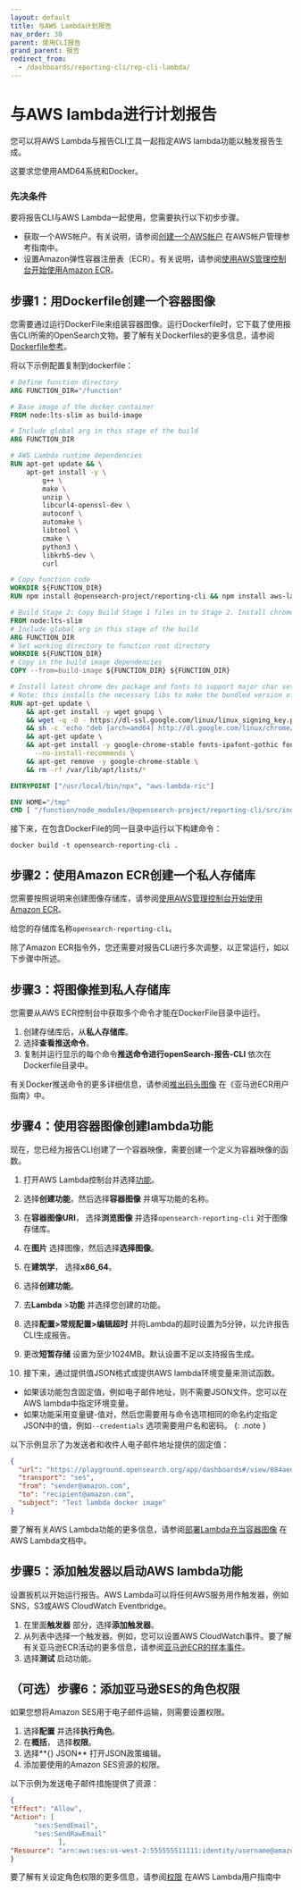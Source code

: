 ```yaml
---
layout: default
title: 与AWS Lambda计划报告
nav_order: 30
parent: 使用CLI报告
grand_parent: 报告
redirect_from:
  - /dashboards/reporting-cli/rep-cli-lambda/
---
```


# 与AWS lambda进行计划报告

您可以将AWS Lambda与报告CLI工具一起指定AWS lambda功能以触发报告生成。

这要求您使用AMD64系统和Docker。

### 先决条件

要将报告CLI与AWS Lambda一起使用，您需要执行以下初步步骤。

- 获取一个AWS帐户。有关说明，请参阅[创建一个AWS帐户](https://docs.aws.amazon.com/accounts/latest/reference/manage-acct-creating.html) 在AWS帐户管理参考指南中。
- 设置Amazon弹性容器注册表（ECR）。有关说明，请参阅[使用AWS管理控制台开始使用Amazon ECR](https://docs.aws.amazon.com/AmazonECR/latest/userguide/getting-started-console.html)。

## 步骤1：用Dockerfile创建一个容器图像

您需要通过运行DockerFile来组装容器图像。运行Dockerfile时，它下载了使用报告CLI所需的OpenSearch文物。要了解有关Dockerfiles的更多信息，请参阅[Dockerfile参考](https://docs.docker.com/engine/reference/builder/)。

将以下示例配置复制到dockerfile：

```dockerfile
# Define function directory
ARG FUNCTION_DIR="/function"

# Base image of the docker container
FROM node:lts-slim as build-image

# Include global arg in this stage of the build
ARG FUNCTION_DIR

# AWS Lambda runtime dependencies
RUN apt-get update && \
    apt-get install -y \
        g++ \
        make \
        unzip \
        libcurl4-openssl-dev \
        autoconf \
        automake \
        libtool \
        cmake \
        python3 \
        libkrb5-dev \
        curl

# Copy function code
WORKDIR ${FUNCTION_DIR}
RUN npm install @opensearch-project/reporting-cli && npm install aws-lambda-ric

# Build Stage 2: Copy Build Stage 1 files in to Stage 2. Install chrome, then remove chrome to keep the dependencies.
FROM node:lts-slim
# Include global arg in this stage of the build
ARG FUNCTION_DIR
# Set working directory to function root directory
WORKDIR ${FUNCTION_DIR}
# Copy in the build image dependencies
COPY --from=build-image ${FUNCTION_DIR} ${FUNCTION_DIR}

# Install latest chrome dev package and fonts to support major char sets (Chinese, Japanese, Arabic, Hebrew, Thai and a few others)
# Note: this installs the necessary libs to make the bundled version of Chromium that Puppeteer installs, work.
RUN apt-get update \
    && apt-get install -y wget gnupg \
    && wget -q -O - https://dl-ssl.google.com/linux/linux_signing_key.pub | apt-key add - \
    && sh -c 'echo "deb [arch=amd64] http://dl.google.com/linux/chrome/deb/ stable main" >> /etc/apt/sources.list.d/google.list' \
    && apt-get update \
    && apt-get install -y google-chrome-stable fonts-ipafont-gothic fonts-wqy-zenhei fonts-thai-tlwg fonts-kacst fonts-freefont-ttf libxss1 \
      --no-install-recommends \
    && apt-get remove -y google-chrome-stable \
    && rm -rf /var/lib/apt/lists/*

ENTRYPOINT ["/usr/local/bin/npx", "aws-lambda-ric"]

ENV HOME="/tmp"
CMD [ "/function/node_modules/@opensearch-project/reporting-cli/src/index.handler" ]

```

接下来，在包含DockerFile的同一目录中运行以下构建命令：

```
docker build -t opensearch-reporting-cli .
```

## 步骤2：使用Amazon ECR创建一个私人存储库

您需要按照说明来创建图像存储库，请参阅[使用AWS管理控制台开始使用Amazon ECR](https://docs.aws.amazon.com/AmazonECR/latest/userguide/getting-started-console.html)。

给您的存储库名称`opensearch-reporting-cli`。

除了Amazon ECR指令外，您还需要对报告CLI进行多次调整，以正常运行，如以下步骤中所述。

## 步骤3：将图像推到私人存储库

您需要从AWS ECR控制台中获取多个命令才能在DockerFile目录中运行。

1. 创建存储库后，从**私人存储库**。
1. 选择**查看推送命令**。
1. 复制并运行显示的每个命令**推送命令进行openSearch-报告-CLI** 依次在Dockerfile目录中。

有关Docker推送命令的更多详细信息，请参阅[推出码头图像](https://docs.aws.amazon.com/AmazonECR/latest/userguide/docker-push-ecr-image.html) 在《亚马逊ECR用户指南》中。

## 步骤4：使用容器图像创建lambda功能

现在，您已经为报告CLI创建了一个容器映像，需要创建一个定义为容器映像的函数。

1. 打开AWS Lambda控制台并选择[功能](https://us-west-2.console.aws.amazon.com/lambda/home?region=us-west-2#/functions)。
1. 选择**创建功能**，然后选择**容器图像** 并填写功能的名称。
1. 在**容器图像URI**， 选择**浏览图像** 并选择`opensearch-reporting-cli` 对于图像存储库。
1. 在**图片** 选择图像，然后选择**选择图像**。
1. 在**建筑学**， 选择**x86_64**。
1. 选择**创建功能**。
1. 去**Lambda** >**功能** 并选择您创建的功能。
1. 选择**配置>常规配置>编辑超时** 并将Lambda的超时设置为5分钟，以允许报告CLI生成报告。
1. 更改**短暂存储** 设置为至少1024MB。默认设置不足以支持报告生成。

1. 接下来，通过提供值JSON格式或提供AWS lambda环境变量来测试函数。

- 如果该功能包含固定值，例如电子邮件地址，则不需要JSON文件。您可以在AWS lambda中指定环境变量。
- 如果功能采用变量键-值对，然后您需要用与命令选项相同的命名约定指定JSON中的值，例如`--credentials` 选项需要用户名和密码。
{: .note }

 以下示例显示了为发送者和收件人电子邮件地址提供的固定值：

```json
{
  "url": "https://playground.opensearch.org/app/dashboards#/view/084aed50-6f48-11ed-a3d5-1ddbf0afc873",
  "transport": "ses",
  "from": "sender@amazon.com", 
  "to": "recipient@amazon.com", 
  "subject": "Test lambda docker image"
}
```

要了解有关AWS Lambda功能的更多信息，请参阅[部署Lambda充当容器图像](https://docs.aws.amazon.com/lambda/latest/dg/gettingstarted-images.html) 在AWS Lambda文档中。
## 步骤5：添加触发器以启动AWS lambda功能

设置扳机以开始运行报告。AWS Lambda可以将任何AWS服务用作触发器，例如SNS，S3或AWS CloudWatch Eventbridge。

1. 在里面**触发器** 部分，选择**添加触发器**。
1. 从列表中选择一个触发器。例如，您可以设置AWS CloudWatch事件。要了解有关亚马逊ECR活动的更多信息，请参阅[亚马逊ECR的样本事件](https://docs.aws.amazon.com/AmazonECR/latest/userguide/ecr-eventbridge.html#ecr-eventbridge-bus)。
1. 选择**测试** 启动功能。

## （可选）步骤6：添加亚马逊SES的角色权限

如果您想将Amazon SES用于电子邮件运输，则需要设置权限。

1. 选择**配置** 并选择**执行角色**。
1. 在**概括**， 选择**权限**。
1. 选择**{} JSON** 打开JSON政策编辑。
1. 添加要使用的Amazon SES资源的权限。

以下示例为发送电子邮件措施提供了资源：

```json
{
"Effect": "Allow",
"Action": [
      "ses:SendEmail",
      "ses:SendRawEmail"
            ],
"Resource": "arn:aws:ses:us-west-2:555555511111:identity/username@amazon.com"
}
```

要了解有关设定角色权限的更多信息，请参阅[权限](https://docs.aws.amazon.com/lambda/latest/dg/gettingstarted-images.html#gettingstarted-images-permissions) 在AWS Lambda用户指南中

